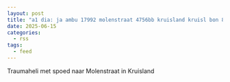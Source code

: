 ```yaml
---
layout: post
title: "a1 dia: ja ambu 17992 molenstraat 4756bb kruisland kruisl bon 88295"
date: 2025-06-15
categories: 
  - rss
tags: 
  - feed
---
```


Traumaheli met spoed naar Molenstraat in Kruisland
